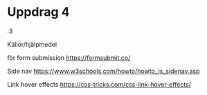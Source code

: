 # Uppdrag 4
 :3

 Källor/hjälpmedel


för form submission 
https://formsubmit.co/ 


Side nav
https://www.w3schools.com/howto/howto_js_sidenav.asp


Link hover effects
 https://css-tricks.com/css-link-hover-effects/